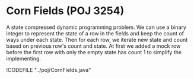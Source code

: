 # Corn Fields (POJ 3254)

A state compressed dynamic programming problem. We can use a binary integer to represent the state
of a row in the fields and keep the count of ways under each state. Then for each row, we iterate
new state and count based on previous row's count and state. At first we added a mock row before the
first row with only the empty state has count 1 to simplify the implementing.

!CODEFILE "../poj/CornFields.java"
